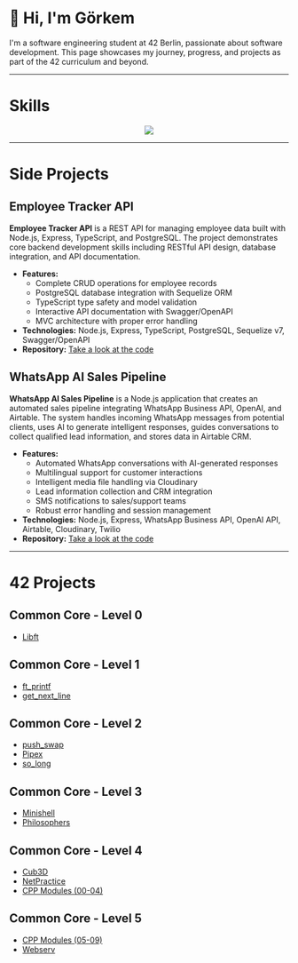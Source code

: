 # 👋 Hi, I'm Görkem  

I'm a software engineering student at 42 Berlin, passionate about software development. This page showcases my journey, progress, and projects as part of the 42 curriculum and beyond.

---

# Skills
<p align="center">
  <a href="https://skillicons.dev">
    <img src="https://skillicons.dev/icons?i=ableton,bash,c,cpp,css,html,npm,docker,js,ts,linux,py,postgres,ubuntu" />
  </a>
</p>

---

# Side Projects

## Employee Tracker API
**Employee Tracker API** is a REST API for managing employee data built with Node.js, Express, TypeScript, and PostgreSQL. The project demonstrates core backend development skills including RESTful API design, database integration, and API documentation.
- **Features:**
  - Complete CRUD operations for employee records
  - PostgreSQL database integration with Sequelize ORM
  - TypeScript type safety and model validation
  - Interactive API documentation with Swagger/OpenAPI
  - MVC architecture with proper error handling
- **Technologies:** Node.js, Express, TypeScript, PostgreSQL, Sequelize v7, Swagger/OpenAPI
- **Repository:** [Take a look at the code](https://github.com/korberlin/employee-tracker-api)

## WhatsApp AI Sales Pipeline
**WhatsApp AI Sales Pipeline** is a Node.js application that creates an automated sales pipeline integrating WhatsApp Business API, OpenAI, and Airtable. The system handles incoming WhatsApp messages from potential clients, uses AI to generate intelligent responses, guides conversations to collect qualified lead information, and stores data in Airtable CRM.
- **Features:**
  - Automated WhatsApp conversations with AI-generated responses
  - Multilingual support for customer interactions
  - Intelligent media file handling via Cloudinary
  - Lead information collection and CRM integration
  - SMS notifications to sales/support teams
  - Robust error handling and session management
- **Technologies:** Node.js, Express, WhatsApp Business API, OpenAI API, Airtable, Cloudinary, Twilio
- **Repository:** [Take a look at the code](https://github.com/korberlin/WhatsApp-AI-Sales-Pipeline)

---

# 42 Projects

## Common Core - Level 0
- [Libft](https://github.com/korberlin/libft)

## Common Core - Level 1
- [ft_printf](https://github.com/korberlin/ft_printf)
- [get_next_line](https://github.com/korberlin/get_next_line)

## Common Core - Level 2
- [push_swap](https://github.com/korberlin/push_swap)
- [Pipex](https://github.com/korberlin/pipex)
- [so_long](https://github.com/korberlin/so_long)

## Common Core - Level 3
- [Minishell](https://github.com/korberlin/minishell)
- [Philosophers](https://github.com/korberlin/philosophers)

## Common Core - Level 4
- [Cub3D](https://github.com/korberlin/cub3d)
- [NetPractice](https://github.com/korberlin/NetPractice)
- [CPP Modules (00-04)](https://github.com/korberlin/CPP00-04)

## Common Core - Level 5
- [CPP Modules (05-09)](https://github.com/korberlin/CPP05-09)
- [Webserv](https://github.com/korberlin/webserv)
